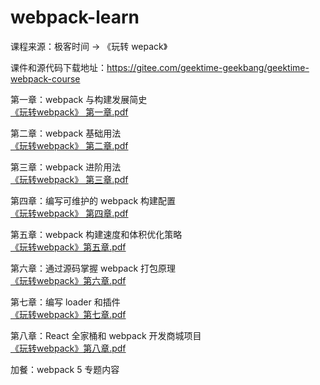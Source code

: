 # webpack-learn

课程来源：极客时间 -> 《玩转 wepack》

课件和源代码下载地址：https://gitee.com/geektime-geekbang/geektime-webpack-course

第一章：webpack 与构建发展简史  
[《玩转webpack》 第一章.pdf](https://github.com/guozheng07/webpack-learn/files/9800561/webpack.pdf)

第二章：webpack 基础用法  
[《玩转webpack》 第二章.pdf](https://github.com/guozheng07/webpack-learn/files/9800570/webpack.pdf)

第三章：webpack 进阶用法  
[《玩转webpack》 第三章.pdf](https://github.com/guozheng07/webpack-learn/files/9800572/webpack.pdf)

第四章：编写可维护的 webpack 构建配置  
[《玩转webpack》 第四章.pdf](https://github.com/guozheng07/webpack-learn/files/9800574/webpack.pdf)

第五章：webpack 构建速度和体积优化策略  
[《玩转webpack》第五章.pdf](https://github.com/guozheng07/webpack-learn/files/9800580/webpack.pdf)

第六章：通过源码掌握 webpack 打包原理  
[《玩转webpack》第六章.pdf](https://github.com/guozheng07/webpack-learn/files/9800582/webpack.pdf)

第七章：编写 loader 和插件  
[《玩转webpack》第七章.pdf](https://github.com/guozheng07/webpack-learn/files/9800585/webpack.pdf)

第八章：React 全家桶和 webpack 开发商城项目  
[《玩转webpack》第八章.pdf](https://github.com/guozheng07/webpack-learn/files/9800588/webpack.pdf)

加餐：webpack 5 专题内容
